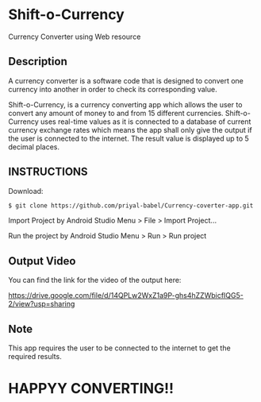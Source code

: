 # Shift-o-Currency

Currency Converter using Web resource

## Description

A currency converter is a software code that is designed to convert one currency into another in order to check its corresponding value.

Shift-o-Currency, is a currency converting app which allows the user to convert any amount of money to and from 15 different currencies. Shift-o-Currency uses real-time values as it is connected to a database of current currency exchange rates which means the app shall only give the output if the user is connected to the internet. The result value is displayed up to 5 decimal places.


## INSTRUCTIONS
Download:
```bash
$ git clone https://github.com/priyal-babel/Currency-coverter-app.git
```
Import Project by Android Studio Menu > File > Import Project...

Run the project by Android Studio Menu > Run > Run project

## Output Video
You can find the link for the video of the output here:

<https://drive.google.com/file/d/14QPLw2WxZ1a9P-ghs4hZZWbicfIQG5-2/view?usp=sharing>

## Note
This app requires the user to be connected to the internet to get the required results.

# HAPPYY CONVERTING!!
